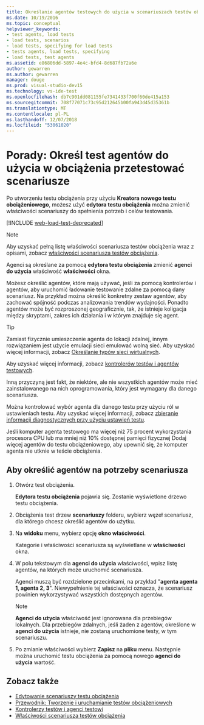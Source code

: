 ```yaml
---
title: Określanie agentów testowych do użycia w scenariuszach testów obciążenia
ms.date: 10/19/2016
ms.topic: conceptual
helpviewer_keywords:
- test agents, load tests
- load tests, scenarios
- load tests, specifying for load tests
- tests agents, load tests, specifying
- load tests, test agents
ms.assetid: e86806dd-5897-4e4c-bfd4-8d687fb72a6e
author: gewarren
ms.author: gewarren
manager: douge
ms.prod: visual-studio-dev15
ms.technology: vs-ide-test
ms.openlocfilehash: db7c901dd081155fe7341433f700f60de415a153
ms.sourcegitcommit: 708f77071c73c95d212645b00fa943d45d35361b
ms.translationtype: MT
ms.contentlocale: pl-PL
ms.lasthandoff: 12/07/2018
ms.locfileid: "53061020"
---
```

# <a name="how-to-specify-test-agents-to-use-in-load-test-scenarios"></a>Porady: Określ test agentów do użycia w obciążenia przetestować scenariusze

Po utworzeniu testu obciążenia przy użyciu **Kreatora nowego testu obciążeniowego**, możesz użyć **edytora testu obciążenia** można zmienić właściwości scenariuszy do spełnienia potrzeb i celów testowania.

[!INCLUDE [web-load-test-deprecated](includes/web-load-test-deprecated.md)]

> [!NOTE]
> Aby uzyskać pełną listę właściwości scenariusza testów obciążenia wraz z opisami, zobacz [właściwości scenariusza testów obciążenia](../test/load-test-scenario-properties.md).

Agenci są określane za pomocą **edytora testu obciążenia** zmienić **agenci do użycia** właściwość **właściwości** okna.

Możesz określić agentów, które mają używać, jeśli za pomocą kontrolerów i agentów, aby uruchomić ładowanie testowanie zdalne za pomocą dany scenariusz. Na przykład można określić konkretny zestaw agentów, aby zachować spójność podczas analizowania trendów wydajności. Ponadto agentów może być rozproszonej geograficznie, tak, że istnieje koligacja między skryptami, zakres ich działania i w którym znajduje się agent.

> [!TIP]
> Zamiast fizycznie umieszczenie agenta do lokacji zdalnej, innym rozwiązaniem jest użycie emulacji sieci emulować wolną sieć. Aby uzyskać więcej informacji, zobacz [Określanie typów sieci wirtualnych](../test/specify-virtual-network-types-in-a-load-test-scenario.md).

Aby uzyskać więcej informacji, zobacz [kontrolerów testów i agentów testowych](configure-test-agents-and-controllers-for-load-tests.md).

Inną przyczyną jest fakt, że niektóre, ale nie wszystkich agentów może mieć zainstalowanego na nich oprogramowania, który jest wymagany dla danego scenariusza.

Można kontrolować wybór agenta dla danego testu przy użyciu ról w ustawieniach testu. Aby uzyskać więcej informacji, zobacz [zbieranie informacji diagnostycznych przy użyciu ustawień testu](../test/collect-diagnostic-information-using-test-settings.md).

Jeśli komputer agenta testowego ma więcej niż 75 procent wykorzystania procesora CPU lub ma mniej niż 10% dostępnej pamięci fizycznej Dodaj więcej agentów do testu obciążeniowego, aby upewnić się, że komputer agenta nie utknie w teście obciążenia.

## <a name="to-specify-the-agents-to-use-for-a-scenario"></a>Aby określić agentów na potrzeby scenariusza

1.  Otwórz test obciążenia.

     **Edytora testu obciążenia** pojawia się. Zostanie wyświetlone drzewo testu obciążenia.

2.  Obciążenia test drzew **scenariuszy** folderu, wybierz węzeł scenariusz, dla którego chcesz określić agentów do użytku.

3.  Na **widoku** menu, wybierz opcję **okno właściwości**.

     Kategorie i właściwości scenariusza są wyświetlane w **właściwości** okna.

4.  W polu tekstowym dla **agenci do użycia** właściwości, wpisz listę agentów, na których może uruchomić scenariusza.

     Agenci muszą być rozdzielone przecinkami, na przykład "**agenta agenta 1, agenta 2, 3**". Niewypełnienie tej właściwości oznacza, że scenariusz powinien wykorzystywać wszystkich dostępnych agentów.

    > [!NOTE]
    > **Agenci do użycia** właściwość jest ignorowana dla przebiegów lokalnych. Dla przebiegów zdalnych, jeśli żaden z agentów, określone w **agenci do użycia** istnieje, nie zostaną uruchomione testy, w tym scenariuszu.

5.  Po zmianie właściwości wybierz **Zapisz** na **pliku** menu. Następnie można uruchomić testu obciążenia za pomocą nowego **agenci do użycia** wartość.

## <a name="see-also"></a>Zobacz także

- [Edytowanie scenariuszy testu obciążenia](../test/edit-load-test-scenarios.md)
- [Przewodnik: Tworzenie i uruchamianie testów obciążeniowych](../test/walkthrough-create-and-run-a-load-test.md)
- [Kontrolerzy testów i agenci testowi](configure-test-agents-and-controllers-for-load-tests.md)
- [Właściwości scenariusza testów obciążenia](../test/load-test-scenario-properties.md)